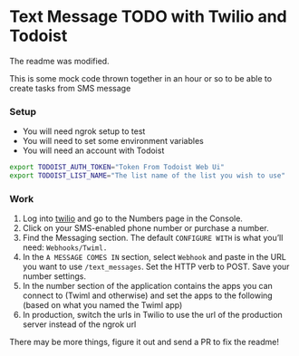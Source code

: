# Text Message TODO with Twilio and Todoist

The readme was modified.

This is some mock code thrown together in an hour or so to be able to create tasks from SMS message

### Setup

* You will need ngrok setup to test
* You will need to set some environment variables
* You will need an account with Todoist

```zsh
export TODOIST_AUTH_TOKEN="Token From Todoist Web Ui"
export TODOIST_LIST_NAME="The list name of the list you wish to use"
```

### Work

1. Log into [twilio](twilio.com) and go to the Numbers page in the Console.
2. Click on your SMS-enabled phone number or purchase a number.
3. Find the Messaging section. The default `CONFIGURE WITH` is what you’ll need: `Webhooks/Twiml.`
4. In the `A MESSAGE COMES IN` section, select `Webhook` and paste in the URL you want to use `/text_messages`. Set the HTTP verb to POST. Save your number settings.
5. In the number section of the application contains the apps you can connect to (Twiml and otherwise) and set the apps to the following (based on what you named the Twiml app)
6. In production, switch the urls in Twilio to use the url of the production server instead of the ngrok url

There may be more things, figure it out and send a PR to fix the readme!
